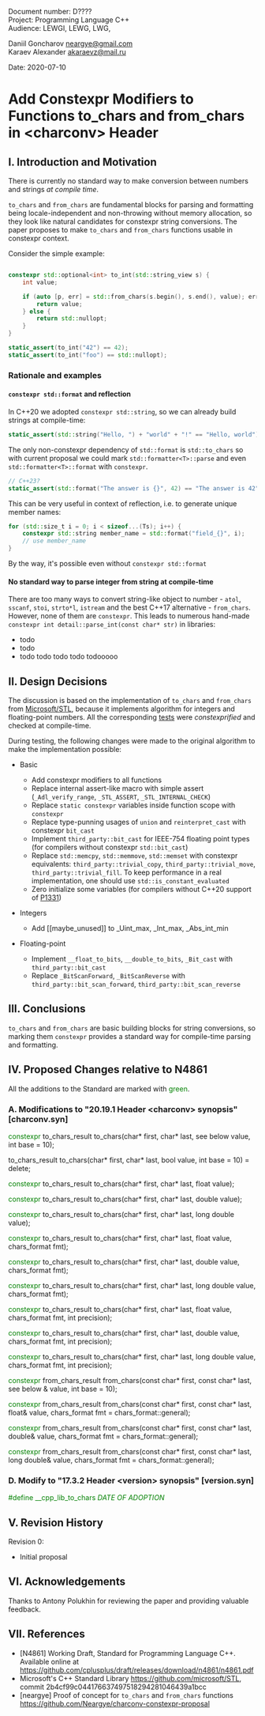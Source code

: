 Document number: D????  
Project: Programming Language C++  
Audience: LEWGI, LEWG, LWG,

Daniil Goncharov <neargye@gmail.com>  
Karaev Alexander <akaraevz@mail.ru>

Date: 2020-07-10

# Add Constexpr Modifiers to Functions to_chars and from_chars in \<charconv> Header

## I. Introduction and Motivation

There is currently no standard way to make conversion between numbers and strings *at compile time*.

`to_chars` and `from_chars` are fundamental blocks for parsing and formatting being locale-independent and non-throwing without memory allocation, so they look like natural candidates for constexpr string conversions. The paper proposes to make `to_chars` and `from_chars` functions usable in constexpr context.

Consider the simple example:

```cpp

constexpr std::optional<int> to_int(std::string_view s) {
    int value;

    if (auto [p, err] = std::from_chars(s.begin(), s.end(), value); err == std::errc{}) {
        return value;
    } else {
        return std::nullopt;
    }
}

static_assert(to_int("42") == 42);
static_assert(to_int("foo") == std::nullopt);
```

### Rationale and examples

#### `constexpr std::format` and reflection

In C++20 we adopted `constexpr std::string`, so we can already build strings at compile-time:
```cpp
static_assert(std::string("Hello, ") + "world" + "!" == "Hello, world");
```
The only non-constexpr dependency of `std::format` is `std::to_chars` so with current proposal we could mark `std::formatter<T>::parse` and even `std::formatter<T>::format` with `constexpr`.
```cpp
// C++23?
static_assert(std::format("The answer is {}", 42) == "The answer is 42");
```

This can be very useful in context of reflection, i.e. to generate unique member names:
```cpp
for (std::size_t i = 0; i < sizeof...(Ts); i++) {
    constexpr std::string member_name = std::format("field_{}", i);
    // use member_name
}
```

By the way, it's possible even without `constexpr std::format`

#### No standard way to parse integer from string at compile-time

There are too many ways to convert string-like object to number - `atol`, `sscanf`, `stoi`, `strto*l`, `istream` and the best C++17 alternative - `from_chars`. However, none of them are `constexpr`. This leads to numerous hand-made `constexpr int detail::parse_int(const char* str)` in libraries:
- todo
- todo
- todo todo todo todo todooooo

## II. Design Decisions

The discussion is based on the implementation of `to_chars` and `from_chars` from [Microsoft/STL](https://github.com/microsoft/STL), because it implements algorithm for integers and floating-point numbers. All the corresponding [tests](https://github.com/microsoft/STL/tree/master/tests/std/tests/P0067R5_charconv) were *constexprified* and checked at compile-time.

During testing, the following changes were made to the original algorithm to make the implementation possible:

* Basic
    * Add constexpr modifiers to all functions
    * Replace internal assert-like macro with simple assert (`_Adl_verify_range`, `_STL_ASSERT`, `_STL_INTERNAL_CHECK`)
    * Replace `static constexpr` variables inside function scope with `constexpr`
    * Replace type-punning usages of `union` and `reinterpret_cast` with constexpr `bit_cast`
    * Implement `third_party::bit_cast` for IEEE-754 floating point types (for compilers without constexpr `std::bit_cast`)
    * Replace `std::memcpy`, `std::memmove`, `std::memset` with constexpr equivalents: `third_party::trivial_copy`, `third_party::trivial_move`, `third_party::trivial_fill`. To keep performance in a real implementation, one should use `std::is_constant_evaluated`
    * Zero initialize some variables (for compilers without C++20 support of [P1331](http://www.open-std.org/jtc1/sc22/wg21/docs/papers/2019/p1331r2.pdf))

* Integers
    * Add [[maybe_unused]] to _Uint_max, _Int_max, _Abs_int_min

* Floating-point
    * Implement `__float_to_bits`, `__double_to_bits`, `_Bit_cast` with `third_party::bit_cast`
    * Replace `_BitScanForward`, `_BitScanReverse` with `third_party::bit_scan_forward`, `third_party::bit_scan_reverse`

## III. Conclusions

`to_chars` and `from_chars` are basic building blocks for string conversions, so marking them `constexpr` provides a standard way for compile-time parsing and formatting.

## IV. Proposed Changes relative to N4861

All the additions to the Standard are marked with <font color='green'>green</font>.

### A. Modifications to "20.19.1 Header \<charconv> synopsis" [charconv.syn]

<font color='green'>constexpr</font> to_chars_result to_chars(char* first, char* last, see below value, int base = 10);

to_chars_result to_chars(char* first, char* last, bool value, int base = 10) = delete;

<font color='green'>constexpr</font> to_chars_result to_chars(char* first, char* last, float value);

<font color='green'>constexpr</font> to_chars_result to_chars(char* first, char* last, double value);

<font color='green'>constexpr</font> to_chars_result to_chars(char* first, char* last, long double value);

<font color='green'>constexpr</font> to_chars_result to_chars(char* first, char* last, float value, chars_format fmt);

<font color='green'>constexpr</font> to_chars_result to_chars(char* first, char* last, double value, chars_format fmt);

<font color='green'>constexpr</font> to_chars_result to_chars(char* first, char* last, long double value, chars_format fmt);

<font color='green'>constexpr</font> to_chars_result to_chars(char* first, char* last, float value, chars_format fmt, int precision);

<font color='green'>constexpr</font> to_chars_result to_chars(char* first, char* last, double value, chars_format fmt, int precision);

<font color='green'>constexpr</font> to_chars_result to_chars(char* first, char* last, long double value, chars_format fmt, int precision);


<font color='green'>constexpr</font> from_chars_result from_chars(const char* first, const char* last, see below & value, int base = 10);

<font color='green'>constexpr</font> from_chars_result from_chars(const char* first, const char* last, float& value, chars_format fmt = chars_format::general);

<font color='green'>constexpr</font> from_chars_result from_chars(const char* first, const char* last, double& value, chars_format fmt = chars_format::general);

<font color='green'>constexpr</font> from_chars_result from_chars(const char* first, const char* last, long double& value, chars_format fmt = chars_format::general);

### D. Modify to "17.3.2 Header \<version> synopsis" [version.syn]

<font color='green'>#define __cpp_lib_to_chars _DATE OF ADOPTION_</font>

## V. Revision History

Revision 0:

* Initial proposal

## VI. Acknowledgements

Thanks to Antony Polukhin for reviewing the paper and providing valuable feedback.

## VII. References

* [N4861] Working Draft, Standard for Programming Language C++. Available online at <https://github.com/cplusplus/draft/releases/download/n4861/n4861.pdf>
* Microsoft's C++ Standard Library <https://github.com/microsoft/STL>, commit 2b4cf99c044176637497518294281046439a1bcc
* [neargye] Proof of concept for `to_chars` and `from_chars` functions <https://github.com/Neargye/charconv-constexpr-proposal>
